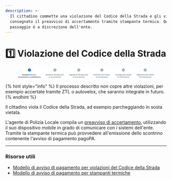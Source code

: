 ```yaml
---
description: >-
  Il cittadino commette una violazione del Codice della Strada e gli viene
  consegnato il preavviso di accertamento tramite stampante termica. Questo
  passaggio è a discrezione dell'ente.
---
```


# 1️⃣ Violazione del Codice della Strada

<figure><img src="docs/lAIZmjrusC6qV8ki9zsZ/.gitbook/assets/violazioni-codice-strada-step1.png" alt=""><figcaption></figcaption></figure>

{% hint style="info" %}
Il processo descritto non copre altre violazioni, per esempio accertate tramite ZTL o autovelox, che saranno integrate in futuro.
{% endhint %}

Il cittadino viola il Codice della Strada, ad esempio parcheggiando in sosta vietata.&#x20;

L'agente di Polizia Locale compila un [preavviso di accertamento](emissione-del-preavviso-di-accertamento.md), utilizzando il suo dispositivo mobile in grado di comunicare con i sistemi dell'ente. Tramite la stampante termica può provvedere all'emissione dello scontrino contenente l'avviso di pagamento pagoPA.&#x20;

***

### Risorse utili

* [Modello di avviso di pagamento per violazioni del Codice della Strada](https://developer.pagopa.it/pago-pa/guides/avviso-pagamento/allegato-1/varianti/violazioni-codice-della-strada)
* [Modello di avviso di pagamento per stampanti termiche](https://developer.pagopa.it/pago-pa/guides/avviso-pagamento/allegato-1/varianti/violazioni-codice-della-strada#formato-per-stampanti-termiche)&#x20;
